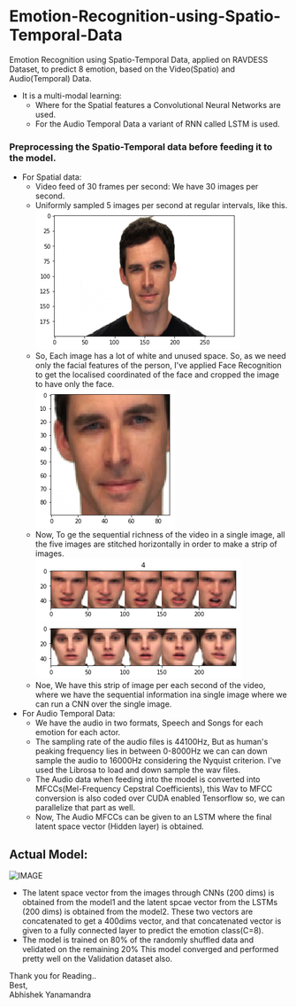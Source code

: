 # Emotion-Recognition-using-Spatio-Temporal-Data
Emotion Recognition using Spatio-Temporal Data, applied on RAVDESS Dataset, to predict 8 emotion, based on the Video(Spatio) and Audio(Temporal) Data.
* It is a multi-modal learning:
  * Where for the Spatial features a Convolutional Neural Networks are used.
  * For the Audio Temporal Data a variant of RNN called LSTM is used.
### Preprocessing the Spatio-Temporal data before feeding it to the model.
* For Spatial data: 
  * Video feed of 30 frames per second: We have 30 images per second. 
  * Uniformly sampled 5 images per second at regular intervals, like this.<br/>
  ![Images1](./images/ERimage.png)
  * So, Each image has a lot of white and unused space. So, as we need only the facial features of the person, I've applied Face Recognition to get the localised coordinated of the face and cropped the image to have only the face.<br/>
  ![Image2](./images/ERface.png)
  * Now, To ge the sequential richness of the video in a single image, all the five images are stitched horizontally in order to make a strip of images.<br/>
  ![Image3](./images/ERhoriface.png)
  ![Image3](./images/ERhoriface1.png)
  * Noe, We have this strip of image per each second of the video, where we have the sequential information ina single image where we can run a CNN over the single image.
* For Audio Temporal Data:
  * We have the audio in two formats, Speech and Songs for each emotion for each actor.
  * The sampling rate of the audio files is 44100Hz, But as human's peaking frequency lies in between 0-8000Hz we can can down sample the audio to 16000Hz considering the Nyquist criterion. I've used the Librosa to load and down sample the wav files.
  * The Audio data when feeding into the model is converted into MFCCs(Mel-Frequency Cepstral Coefficients), this Wav to MFCC conversion is also coded over CUDA enabled Tensorflow so, we can parallelize that part as well. 
  * Now, The Audio MFCCs can be given to an LSTM where the final latent space vector (Hidden layer) is obtained.
 
 ## Actual Model:
 ![IMAGE](.images/modelA.jpg)
 * The latent space vector from the images through CNNs (200 dims) is obtained from the model1 and the latent spcae vector from the LSTMs (200 dims) is obtained from the model2. These two vectors are concatenated to get a 400dims vector, and that concatenated vector is given to a fully connected layer to predict the emotion class(C=8).
 * The model is trained on 80% of the randomly shuffled data and velidated on the remaining 20% 
 This model converged and performed pretty well on the Validation dataset also.
 
 Thank you for Reading..<br/>
 Best,<br/>
 Abhishek Yanamandra
